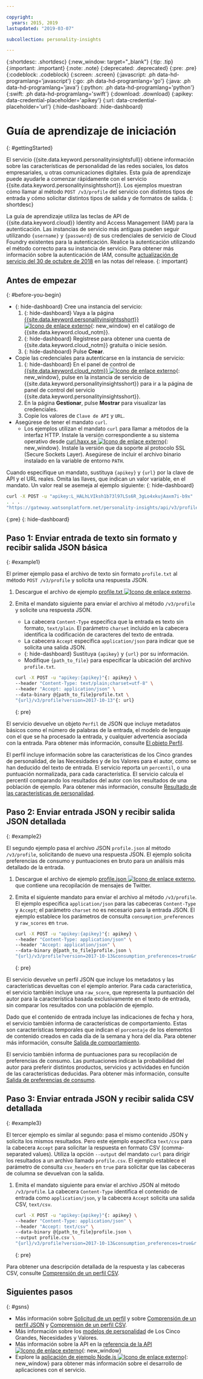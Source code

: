 ```yaml
---

copyright:
  years: 2015, 2019
lastupdated: "2019-03-07"

subcollection: personality-insights

---
```


{:shortdesc: .shortdesc}
{:new_window: target="_blank"}
{:tip: .tip}
{:important: .important}
{:note: .note}
{:deprecated: .deprecated}
{:pre: .pre}
{:codeblock: .codeblock}
{:screen: .screen}
{:javascript: .ph data-hd-programlang='javascript'}
{:go: .ph data-hd-programlang='go'}
{:java: .ph data-hd-programlang='java'}
{:python: .ph data-hd-programlang='python'}
{:swift: .ph data-hd-programlang='swift'}
{:download: .download}
{:apikey: data-credential-placeholder='apikey'}
{:url: data-credential-placeholder='url'}
{:hide-dashboard: .hide-dashboard}

# Guía de aprendizaje de iniciación
{: #gettingStarted}

El servicio {{site.data.keyword.personalityinsightsfull}} obtiene información sobre las características de personalidad de las redes sociales, los datos empresariales, u otras comunicaciones digitales. Esta guía de aprendizaje puede ayudarle a comenzar rápidamente con el servicio {{site.data.keyword.personalityinsightsshort}}. Los ejemplos muestran cómo llamar al método `POST /v3/profile` del servicio con distintos tipos de entrada y cómo solicitar distintos tipos de salida y de formatos de salida.
{: shortdesc}

La guía de aprendizaje utiliza las teclas de API de {{site.data.keyword.cloud}} Identity and Access Management (IAM) para la autenticación. Las instancias de servicio más antiguas pueden seguir utilizando `{username}` y `{password}` de sus credenciales de servicio de Cloud Foundry existentes para la autenticación. Realice la autenticación utilizando el método correcto para su instancia de servicio. Para obtener más información sobre la autenticación de IAM, consulte [actualización de servicio del 30 de octubre de 2018](/docs/services/personality-insights?topic=personality-insights-release-notes#October2018) en las notas del release.
{: important}

## Antes de empezar
{: #before-you-begin}

-   {: hide-dashboard} Cree una instancia del servicio:
    1.  {: hide-dashboard} Vaya a la página [{{site.data.keyword.personalityinsightsshort}} ![Icono de enlace externo](../../icons/launch-glyph.svg "Icono de enlace externo")](https://{DomainName}/catalog/services/personality-insights){: new_window} en el catálogo de {{site.data.keyword.cloud_notm}}.
    1.  {: hide-dashboard} Regístrese para obtener una cuenta de {{site.data.keyword.cloud_notm}} gratuita o inicie sesión.
    1.  {: hide-dashboard} Pulse **Crear**.
-   Copie las credenciales para autenticarse en la instancia de servicio:
    1.  {: hide-dashboard} En el panel de control de [{{site.data.keyword.cloud_notm}} ![Icono de enlace externo](../../icons/launch-glyph.svg "Icono de enlace externo")](https://{DomainName}/dashboard/apps){: new_window}, pulse en la instancia de servicio de {{site.data.keyword.personalityinsightsshort}} para ir a la página de panel de control del servicio {{site.data.keyword.personalityinsightsshort}}.
    1.  En la página **Gestionar**, pulse **Mostrar** para visualizar las credenciales.
    1.  Copie los valores de `Clave de API` y `URL`.
-   Asegúrese de tener el mandato `curl`.
    -   Los ejemplos utilizan el mandato `curl` para llamar a métodos de la interfaz HTTP. Instale la versión correspondiente a su sistema operativo desde [curl.haxx.se ![Icono de enlace externo](../../icons/launch-glyph.svg "Icono de enlace externo")](https://curl.haxx.se/){: new_window}. Instale la versión que da soporte al protocolo SSL (Secure Sockets Layer). Asegúrese de incluir el archivo binario instalado en la variable de entorno `PATH`.

Cuando especifique un mandato, sustituya `{apikey}` y `{url}` por la clave de API y el URL reales. Omita las llaves, que indican un valor variable, en el mandato. Un valor real se asemeja al ejemplo siguiente:
{: hide-dashboard}

```bash
curl -X POST -u "apikey:L_HALhLVIksh1b73l97LSs6R_3gLo4xkujAaxm7i-b9x"
. . .
"https://gateway.watsonplatform.net/personality-insights/api/v3/profile?version=2017-10-13"
```
{:pre}
{: hide-dashboard}

## Paso 1: Enviar entrada de texto sin formato y recibir salida JSON básica
{: #example1}

El primer ejemplo pasa el archivo de texto sin formato `profile.txt` al método `POST /v3/profile` y solicita una respuesta JSON.

1.  Descargue el archivo de ejemplo <a target="_blank" href="https://watson-developer-cloud.github.io/doc-tutorial-downloads/personality-insights/profile.txt" download="profile.txt">profile.txt <img src="../../icons/launch-glyph.svg" alt="Icono de enlace externo" title="Icono de enlace externo"></a>.
1.  Emita el mandato siguiente para enviar el archivo al método `/v3/profile` y solicite una respuesta JSON.
    -   La cabecera `Content-Type` especifica que la entrada es texto sin formato, `text/plain`. El parámetro `charset` incluido en la cabecera identifica la codificación de caracteres del texto de entrada.
    -   La cabecera `Accept` especifica `application/json` para indicar que se solicita una salida JSON.
    -   {: hide-dashboard} Sustituya `{apikey}` y `{url}` por su información.
    -   Modifique `{path_to_file}` para especificar la ubicación del archivo `profile.txt`.

    ```bash
    curl -X POST -u "apikey:{apikey}"{: apikey} \
    --header "Content-Type: text/plain;charset=utf-8" \
    --header "Accept: application/json" \
    --data-binary @{path_to_file}profile.txt \
    "{url}/v3/profile?version=2017-10-13"{: url}
    ```
    {: pre}

El servicio devuelve un objeto `Perfil` de JSON que incluye metadatos básicos como el número de palabras de la entrada, el modelo de lenguaje con el que se ha procesado la entrada, y cualquier advertencia asociada con la entrada. Para obtener más información, consulte [El objeto Perfil](/docs/services/personality-insights?topic=personality-insights-output#outputJSON).

El perfil incluye información sobre las características de los Cinco grandes de personalidad, de las Necesidades y de los Valores para el autor, como se han deducido del texto de entrada. El servicio reporta un `percentil`, o una puntuación normalizada, para cada característica. El servicio calcula el percentil comparando los resultados del autor con los resultados de una población de ejemplo. Para obtener más información, consulte [Resultado de las características de personalidad](/docs/services/personality-insights?topic=personality-insights-output#traitJSON).

## Paso 2: Enviar entrada JSON y recibir salida JSON detallada
{: #example2}

El segundo ejemplo pasa el archivo JSON `profile.json` al método `/v3/profile`, solicitando de nuevo una respuesta JSON. El ejemplo solicita preferencias de consumo y puntuaciones en bruto para un análisis más detallado de la entrada.

1.  Descargue el archivo de ejemplo <a target="_blank" href="https://watson-developer-cloud.github.io/doc-tutorial-downloads/personality-insights/profile.json" download="profile.json">profile.json <img src="../../icons/launch-glyph.svg" alt="Icono de enlace externo" title="Icono de enlace externo"></a>, que contiene una recopilación de mensajes de Twitter.
1.  Emita el siguiente mandato para enviar el archivo al método `/v3/profile`. El ejemplo especifica `application/json` para las cabeceras `Content-Type` y `Accept`; el parámetro `charset` no es necesario para la entrada JSON. El ejemplo establece los parámetros de consulta `consumption_preferences` y `raw_scores` en `true`.

    ```bash
    curl -X POST -u "apikey:{apikey}"{: apikey} \
    --header "Content-Type: application/json" \
    --header "Accept: application/json" \
    --data-binary @{path_to_file}profile.json \
    "{url}/v3/profile?version=2017-10-13&consumption_preferences=true&raw_scores=true"{: url}
    ```
    {: pre}

El servicio devuelve un perfil JSON que incluye los metadatos y las características devueltas con el ejemplo anterior. Para cada característica, el servicio también incluye una `raw_score`, que representa la puntuación del autor para la característica basada exclusivamente en el texto de entrada, sin comparar los resultados con una población de ejemplo.

Dado que el contenido de entrada incluye las indicaciones de fecha y hora, el servicio también informa de características de comportamiento. Estas son características temporales que indican el `porcentaje` de los elementos de contenido creados en cada día de la semana y hora del día. Para obtener más información, consulte [Salida de comportamiento](/docs/services/personality-insights?topic=personality-insights-output#behaviorJSON).

El servicio también informa de puntuaciones para su recopilación de preferencias de consumo. Las puntuaciones indican la probabilidad del autor para preferir distintos productos, servicios y actividades en función de las características deducidas. Para obtener más información, consulte [Salida de preferencias de consumo](/docs/services/personality-insights?topic=personality-insights-output#preferenceJSON).

## Paso 3: Enviar entrada JSON y recibir salida CSV detallada
{: #example3}

El tercer ejemplo es similar al segundo: pasa el mismo contenido JSON y solicita los mismos resultados. Pero este ejemplo especifica `text/csv` para la cabecera `Accept` para solicitar la respuesta en formato CSV (comma-separated values). Utiliza la opción `--output` del mandato `curl` para dirigir los resultados a un archivo llamado `profile.csv`. El ejemplo establece el parámetro de consulta `csv_headers` en `true` para solicitar que las cabeceras de columna se devuelvan con la salida.

1.  Emita el mandato siguiente para enviar el archivo JSON al método `/v3/profile`. La cabecera `Content-Type` identifica el contenido de entrada como `application/json`, y la cabecera `Accept` solicita una salida CSV, `text/csv`.

    ```bash
    curl -X POST -u "apikey:{apikey}"{: apikey} \
    --header "Content-Type: application/json" \
    --header "Accept: text/csv" \
    --data-binary @{path_to_file}profile.json \
    --output profile.csv \
    "{url}/v3/profile?version=2017-10-13&consumption_preferences=true&raw_scores=true&csv_headers=true"{: url}
    ```
    {: pre}

Para obtener una descripción detallada de la respuesta y las cabeceras CSV, consulte [Comprensión de un perfil CSV](/docs/services/personality-insights?topic=personality-insights-outputCSV).

## Siguientes pasos
{: #gsns}

-   Más información sobre [Solicitud de un perfil](/docs/services/personality-insights?topic=personality-insights-input) y sobre [Comprensión de un perfil JSON](/docs/services/personality-insights?topic=personality-insights-output) y [Comprensión de un perfil CSV](/docs/services/personality-insights?topic=personality-insights-outputCSV).
-   Más información sobre los [modelos de personalidad](/docs/services/personality-insights?topic=personality-insights-models) de Los Cinco Grandes, Necesidades y Valores.
-   Más información sobre la API en la [referencia de la API ![Icono de enlace externo](../../icons/launch-glyph.svg "Icono de enlace externo")](https://{DomainName}/apidocs/personality-insights){: new_window}
-   Explore la [aplicación de ejemplo Node.js ![Icono de enlace externo](../../icons/launch-glyph.svg "Icono de enlace externo")](https://github.com/watson-developer-cloud/personality-insights-nodejs){: new_window} para obtener más información sobre el desarrollo de aplicaciones con el servicio.
